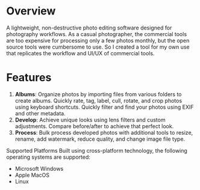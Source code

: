 # Overview
A lightweight, non-destructive photo editing software designed for photography workflows. As a casual photographer, the commercial tools are too expensive for processing only a few photos monthly, but the open source tools were cumbersome to use. So I created a tool for my own use that replicates the workflow and UI/UX of commercial tools.

# Features
1. **Albums**: Organize photos by importing files from various folders to create albums. Quickly rate, tag, label, cull, rotate, and crop photos using keyboard shortcuts. Quickly filter and find your photos using EXIF and other metadata.
2. **Develop**: Achieve unique looks using lens filters and custom adjustments. Compare before/after to achieve that perfect look.
3. **Process**: Bulk process developed photos with additional tools to resize, rename, add watermark, reduce quality, and change image file type.

Supported Platforms
Built using cross-platform technology, the following operating systems are supported:
* Microsoft Windows
* Apple MacOS
* Linux
